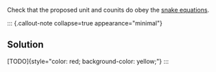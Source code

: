 Check that the proposed unit and counits do obey the 
[snake equations](/docs/math/defs/dual.qmd).

::: {.callout-note collapse=true appearance="minimal"}
## Solution
[TODO]{style="color: red; background-color: yellow;"}
:::